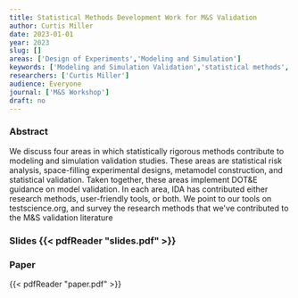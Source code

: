 ```yaml
---
title: Statistical Methods Development Work for M&S Validation
author: Curtis Miller
date: 2023-01-01
year: 2023
slug: []
areas: ['Design of Experiments','Modeling and Simulation']
keywords: ['Modeling and Simulation Validation','statistical methods','Design of Experiments','Operational Testing','Director of Operational Testand Evaluation']
researchers: ['Curtis Miller']
audience: Everyone
journal: ['M&S Workshop']
draft: no
---
```




### Abstract

We discuss four areas in which statistically rigorous methods contribute to modeling and simulation validation studies. These areas are statistical risk analysis, space-filling experimental designs, metamodel construction, and statistical validation. Taken together, these areas implement DOT&E guidance on model validation. In each area, IDA has contributed either research methods, user-friendly tools, or both. We point to our tools on testscience.org, and survey the research methods that we've contributed to the M&S validation literature

### Slides {{< pdfReader "slides.pdf" >}}

### Paper 
 {{< pdfReader "paper.pdf" >}}


